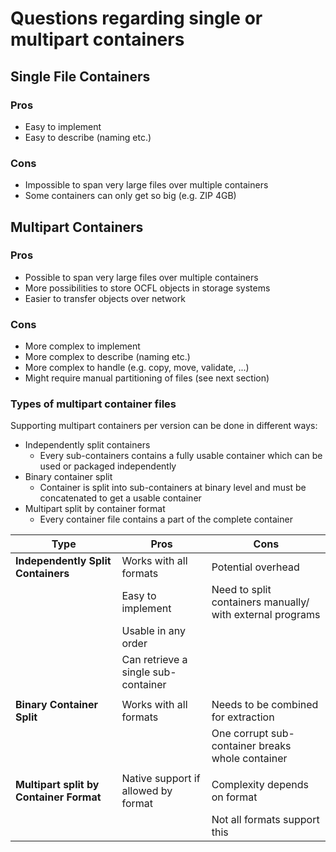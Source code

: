 # Questions regarding single or multipart containers

## Single File Containers
### Pros
* Easy to implement
* Easy to describe (naming etc.)

### Cons
* Impossible to span very large files over multiple containers
* Some containers can only get so big (e.g. ZIP 4GB)

## Multipart Containers
### Pros
* Possible to span very large files over multiple containers
* More possibilities to store OCFL objects in storage systems
* Easier to transfer objects over network

### Cons
* More complex to implement
* More complex to describe (naming etc.)
* More complex to handle (e.g. copy, move, validate, ...)
* Might require manual partitioning of files (see next section)

### Types of multipart container files
Supporting multipart containers per version can be done in different ways:

* Independently split containers
  * Every sub-containers contains a fully usable container which can be used or packaged independently
* Binary container split 
  * Container is split into sub-containers at binary level and must be concatenated to get a usable container
* Multipart split by container format
  * Every container file contains a part of the complete container

| Type                                    | Pros                                | Cons                                                      |
| --------------------------------------- | ----------------------------------- | --------------------------------------------------------- |
| __Independently Split Containers__      | Works with all formats              | Potential overhead                                        |
|                                         | Easy to implement                   | Need to split containers manually/ with external programs |
|                                         | Usable in any order                 |                                                           |
|                                         | Can retrieve a single sub-container |                                                           |
|                                         |                                     |                                                           |
| __Binary Container Split__              | Works with all formats              | Needs to be combined for extraction                       |
|                                         |                                     | One corrupt sub-container breaks whole container          |
|                                         |                                     |                                                           |
| __Multipart split by Container Format__ | Native support if allowed by format | Complexity depends on format                              |
|                                         |                                     | Not all formats support this                              |

